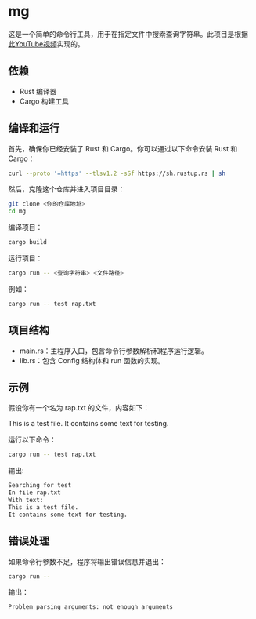 # mg

这是一个简单的命令行工具，用于在指定文件中搜索查询字符串。此项目是根据 [此YouTube视频](https://www.youtube.com/watch?v=D_76TcfzDTU)实现的。

## 依赖

- Rust 编译器
- Cargo 构建工具

## 编译和运行

首先，确保你已经安装了 Rust 和 Cargo。你可以通过以下命令安装 Rust 和 Cargo：

```sh
curl --proto '=https' --tlsv1.2 -sSf https://sh.rustup.rs | sh
```

然后，克隆这个仓库并进入项目目录：
```sh
git clone <你的仓库地址>
cd mg
```

编译项目：
```sh
cargo build
```

运行项目：
```sh
cargo run -- <查询字符串> <文件路径>
```

例如：
```sh
cargo run -- test rap.txt
```

## 项目结构
* main.rs：主程序入口，包含命令行参数解析和程序运行逻辑。
* lib.rs：包含 Config 结构体和 run 函数的实现。

## 示例
假设你有一个名为 rap.txt 的文件，内容如下：

This is a test file.
It contains some text for testing.

运行以下命令：
```sh
cargo run -- test rap.txt
```
输出:
```sh
Searching for test
In file rap.txt
With text:
This is a test file.
It contains some text for testing.
```

## 错误处理
如果命令行参数不足，程序将输出错误信息并退出：
```sh
cargo run --
```
输出：
```sh
Problem parsing arguments: not enough arguments
```